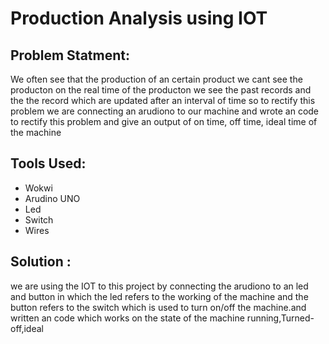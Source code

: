 # Production Analysis using IOT

## Problem Statment:
We often see that the production of an certain product we cant see the producton on the real time of the producton we see the past records and the the record which are updated after an interval of time so to rectify this problem we are connecting an arudiono to our machine and wrote an code to rectify this problem and give an output of on time, off time, ideal time of the machine   

## Tools Used:
- Wokwi
- Arudino UNO
- Led
- Switch
- Wires

## Solution :
we are using the IOT to this project by connecting the arudiono to an led and button in which the led refers to the working of the machine and the button refers to the switch which is used to turn on/off the machine.and written an code which works on the state of the machine running,Turned-off,ideal
